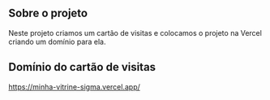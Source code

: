 ## Sobre o projeto

Neste projeto criamos um cartão de visitas e colocamos o projeto na Vercel criando um domínio para ela.

## Domínio do cartão de visitas

https://minha-vitrine-sigma.vercel.app/